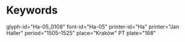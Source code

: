 # Keywords
glyph-id="Ha-05_0108"
font-id="Ha-05"
printer-id="Ha"
printer="Jan Haller"
period="1505–1525"
place="Kraków"
PT plate="168"
